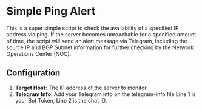 # Simple Ping Alert

This is a super simple script to check the availability of a specified IP address via ping. If the server becomes unreachable for a specified amount of time, the script will send an alert message via Telegram, including the source IP and BGP Subnet information for further checking by the Network Operations Center (NOC).

## Configuration

1. **Target Host**: The IP address of the server to monitor.
2. **Telegram Info**: Add your Telegram info on the telegram-info file Line 1 is your Bot Token, Line 2 is the chat ID.
